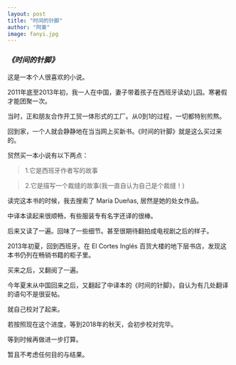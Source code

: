 ```yaml
---
layout: post
title: "时间的针脚"
author: "阿東"
image: fanyi.jpg
---
```


### _《时间的针脚》_

这是一本个人很喜欢的小说。

2011年底至2013年初，我一人在中国，妻子带着孩子在西班牙读幼儿园。寒暑假才能团聚一次。

当时，正和朋友合作开工贸一体形式的工厂。从0到1的过程，一切都特别煎熬。

回到家，一个人就会静静地在当当网上买新书。《时间的针脚》就是这么买过来的。

贸然买一本小说有以下两点：

> 1.它是西班牙作者写的故事

> 2.它是描写一个裁缝的故事(我一直自认为自己是个裁缝！)


读完这本书的时候，我去搜索了 María Dueñas, 居然是她的处女作品。

中译本读起来很顺畅，有些服装专有名字还译的很棒。

后来又读了一遍。回味了一些细节。甚至很期待翻拍成电视剧之后的样子。

2013年初夏，回到西班牙。在 El Cortes Inglés 百货大楼的地下层书店，发现这本书仍列在畅销书籍的柜子里。

买来之后，又翻阅了一遍。

今年夏末从中国回来之后，又翻起了中译本的《时间的针脚》，自认为有几处翻译的语句不是很妥帖。

就自己校对了起来。

若按照现在这个进度，等到2018年的秋天，会初步校对完毕。

等到时候再做进一步打算。

暂且不考虑任何目的与结果。
